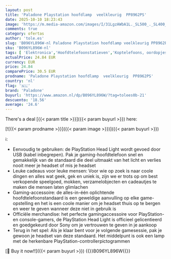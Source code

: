 ```yaml
---
layout: post
title: 'Paladone Playstation hoofdlamp  veelkleurig  PP8962PS'
date: 2025-10-10 18:23:43
image: 'https://m.media-amazon.com/images/I/31LgzAWbA1L._SL500_._SL400_.jpg'
comments: true
category: ofertas
author: 'tole.es'
slug: 'B096YL896W-nl Paladone Playstation hoofdlamp veelkleurig PP8962PS'
sku: 'B096YL896W-nl'
tags: [ 'Elektronica','Hoofdtelefoonstatieven','Koptelefoons, oordopjes & accessoires','paladone','🇳🇱', ]
actualPrice: 24.84 EUR
currency: EUR
price: 24.84
comparePrice: 30.5 EUR
prodname: 'Paladone Playstation hoofdlamp  veelkleurig  PP8962PS'
country: 'nl'
flag: '🇳🇱'
brand: 'Paladone'
buyurl: 'https://www.amazon.nl/dp/B096YL896W/?tag=tolees0b-21'
descuento: '18.56'
average: '24.6'
---
```


There's a deal [{{< param title >}}]({{< param buyurl >}})  here:

[![{{< param prodname >}}]({{< param image >}})]({{< param buyurl >}})

ℹ️:

- Eenvoudig te gebruiken: de PlayStation Head Light wordt gevoed door USB (kabel inbegrepen). Pak je gaming-hoofdtelefoon snel en gemakkelijk van de standaard die deel uitmaakt van het licht en verlies nooit meer je headset of mis je headset
- Leuke cadeaus voor leuke mensen: Voor wie op zoek is naar coole dingen en alles wat geek, gek en uniek is, zijn we er trots op om best verkopende speelgoed, mokken, verzamelobjecten en cadeautjes te maken die mensen laten glimlachen
- Gaming-accessoire: de alles-in-één oplichtende hoofdtelefoonstandaard is een geweldige aanvulling op elke game-opstelling en het is een coole manier om je headset thuis op te bergen en weer te geven wanneer deze niet in gebruik is
- Officiële merchandise: het perfecte gamingaccessoire voor PlayStation- en console-gamers, de PlayStation Head Light is officieel gelicentieerd en goedgekeurd door Sony om je vertrouwen te geven in je aankoop
- Terug in het spel: Als je klaar bent voor je volgende gamesessie, pak je gewoon je headset van deze standaard. Het middelpunt is ook een lamp met de herkenbare PlayStation-controllerpictogrammen

[🛒 Buy it now!!]({{< param buyurl >}})
{{<world>}}B096YL896W{{</world>}}
